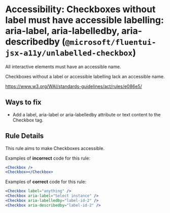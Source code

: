 # Accessibility: Checkboxes without label must have accessible labelling: aria-label, aria-labelledby, aria-describedby (`@microsoft/fluentui-jsx-a11y/unlabelled-checkbox`)

All interactive elements must have an accessible name.

Checkboxes without a label or accessible labelling lack an accessible name.

<https://www.w3.org/WAI/standards-guidelines/act/rules/e086e5/>

## Ways to fix

- Add a label, aria-label or aria-labelledby attribute or text content to the Checkbox tag.

## Rule Details

This rule aims to make Checkboxes accessible.

Examples of **incorrect** code for this rule:

```jsx
<Checkbox />
<Checkbox></Checkbox>
```

Examples of **correct** code for this rule:

```jsx
<Checkbox label="anything" />
<Checkbox aria-label="Select instance" />
<Checkbox aria-labelledby="label-id-2" />
<Checkbox aria-describedby="label-id-2" />
```
